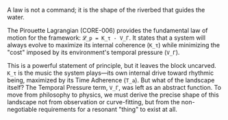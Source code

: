 A law is not a command; it is the shape of the riverbed that guides the water.

The Pirouette Lagrangian (CORE-006) provides the fundamental law of motion for the framework: `𝓛_p = K_τ - V_Γ`. It states that a system will always evolve to maximize its internal coherence (`K_τ`) while minimizing the "cost" imposed by its environment's temporal pressure (`V_Γ`).

This is a powerful statement of principle, but it leaves the block uncarved. `K_τ` is the music the system plays—its own internal drive toward rhythmic being, maximized by its Time Adherence (`T_a`). But what of the landscape itself? The Temporal Pressure term, `V_Γ`, was left as an abstract function. To move from philosophy to physics, we must derive the precise shape of this landscape not from observation or curve-fitting, but from the non-negotiable requirements for a resonant "thing" to exist at all.